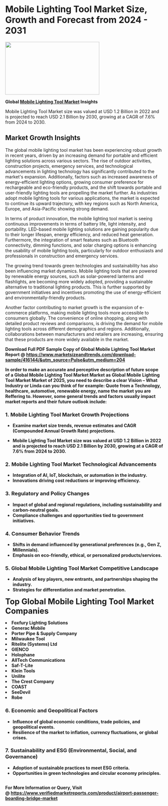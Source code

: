<H1>Mobile Lighting Tool Market Size, Growth and Forecast from 2024 - 2031</H1><img class="aligncenter size-medium wp-image-584254" src="https://thirdeyenews.in/wp-content/uploads/2024/09/Global-Market-Research-300x168.jpeg" alt="" width="300" height="168" /><p><strong>Global&nbsp;<a href="https://www.marketsizeandtrends.com/download-sample/416144/&amp;utm_source=Pulse&amp;utm_medium=204">Mobile Lighting Tool Market</a> Insights</strong></p><p>Mobile Lighting Tool Market size was valued at USD 1.2 Billion in 2022 and is projected to reach USD 2.1 Billion by 2030, growing at a CAGR of 7.6% from 2024 to 2030.</p><p><h2>Market Growth Insights</h2> <p>The global mobile lighting tool market has been experiencing robust growth in recent years, driven by an increasing demand for portable and efficient lighting solutions across various sectors. The rise of outdoor activities, construction projects, emergency services, and technological advancements in lighting technology has significantly contributed to the market's expansion. Additionally, factors such as increased awareness of energy-efficient lighting options, growing consumer preference for rechargeable and eco-friendly products, and the shift towards portable and user-friendly lighting tools are propelling the market further. As industries adopt mobile lighting tools for various applications, the market is expected to continue its upward trajectory, with key regions such as North America, Europe, and Asia-Pacific showing strong demand.</p> <p><strong></strong></p> <p>In terms of product innovation, the mobile lighting tool market is seeing continuous improvements in terms of battery life, light intensity, and portability. LED-based mobile lighting solutions are gaining popularity due to their longer lifespan, energy efficiency, and reduced heat generation. Furthermore, the integration of smart features such as Bluetooth connectivity, dimming functions, and solar charging options is enhancing the usability of mobile lighting tools, particularly for outdoor enthusiasts and professionals in construction and emergency services.</p> <p>The growing trend towards green technologies and sustainability has also been influencing market dynamics. Mobile lighting tools that are powered by renewable energy sources, such as solar-powered lanterns and flashlights, are becoming more widely adopted, providing a sustainable alternative to traditional lighting products. This is further supported by government initiatives and incentives promoting the use of energy-efficient and environmentally-friendly products.</p> <p>Another factor contributing to market growth is the expansion of e-commerce platforms, making mobile lighting tools more accessible to consumers globally. The convenience of online shopping, along with detailed product reviews and comparisons, is driving the demand for mobile lighting tools across different demographics and regions. Additionally, collaborations between manufacturers and retailers are increasing, ensuring that these products are more widely available in the market.</p> <p><strong></p><p><span class=""><strong>Download Full PDF Sample Copy of Global Mobile Lighting Tool Market Report</strong> @ <a href="https://www.marketsizeandtrends.com/download-sample/416144/&amp;utm_source=Pulse&amp;utm_medium=204" target="_blank">https://www.marketsizeandtrends.com/download-sample/416144/&amp;utm_source=Pulse&amp;utm_medium=204</a></span></p><p>In order to make an accurate and perceptive description of future scope of a Global&nbsp;Mobile Lighting Tool Market Market as Global&nbsp;Mobile Lighting Tool Market Market of 2025, you need to describe a clear Vision &ndash; What Industry or Linda can you think of for example: Quote from a Technology, healthcare, automotive, renewable energy, name the market you are Reffering to. However, some general trends and factors usually impact market reports and their future outlook include:</p><h3>1.&nbsp;<strong>Mobile Lighting Tool Market Growth Projections</strong></h3><ul><li>Examine market size trends, revenue estimates and CAGR (Compounded Annual Growth Rate) projections.</li><li><p>Mobile Lighting Tool Market size was valued at USD 1.2 Billion in 2022 and is projected to reach USD 2.1 Billion by 2030, growing at a CAGR of 7.6% from 2024 to 2030.</p></li></ul><h3>2.&nbsp;<strong>Mobile Lighting Tool Market Technological Advancements</strong></h3><ul><li>Integration of AI, IoT, blockchain, or automation in the industry.</li><li>Innovations driving cost reductions or improving efficiency.</li></ul><h3>3.&nbsp;<strong>Regulatory and Policy Changes</strong></h3><ul><li>Impact of global and regional regulations, including sustainability and carbon-neutral goals.</li><li>Compliance challenges and opportunities tied to government initiatives.</li></ul><h3>4.&nbsp;<strong>Consumer Behavior Trends</strong></h3><ul><li>Shifts in demand influenced by generational preferences (e.g., Gen Z, Millennials).</li><li>Emphasis on eco-friendly, ethical, or personalized products/services.</li></ul><h3>5.&nbsp;<strong>Global Mobile Lighting Tool Market Competitive Landscape</strong></h3><ul><li>Analysis of key players, new entrants, and partnerships shaping the industry.</li><li>Strategies for differentiation and market penetration.</li></ul><p data-pm-slice="1 1 []"><span style="color: inherit; font-family: inherit; font-size: 25px;">Top Global Mobile Lighting Tool Market Companies</span></p><div class="" data-test-id=""><p><li>Foxfury Lighting Solutions</li><li> Generac Mobile</li><li> Porter Pipe & Supply Company</li><li> Milwaukee Tool</li><li> Ritelite (Systems) Ltd</li><li> GIENCO</li><li> Holophane</li><li> AllTech Communications</li><li> Saf-T-Lite</li><li> Klein Tools</li><li> Unilite</li><li> The Crest Company</li><li> COAST</li><li> SeeDevil</li><li> Robe</li></p></div><h3>6.&nbsp;<strong>Economic and Geopolitical Factors</strong></h3><ul><li>Influence of global economic conditions, trade policies, and geopolitical events.</li><li>Resilience of the market to inflation, currency fluctuations, or global crises.</li></ul><h3>7.&nbsp;<strong>Sustainability and ESG (Environmental, Social, and Governance)</strong></h3><ul><li>Adoption of sustainable practices to meet ESG criteria.</li><li>Opportunities in green technologies and circular economy principles.</li></ul><h2><strong style="font-size: 14px;">For More Information or Query, Visit @&nbsp;</strong><a style="background-color: #ffffff; font-size: 14px;" href="https://www.marketsizeandtrends.com/report/mobile-lighting-tool-market/" target="_blank">https://www.verifiedmarketreports.com/product/airport-passenger-boarding-bridge-market</a></h2>
